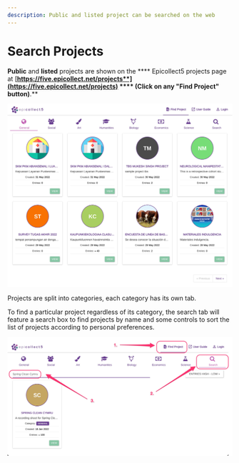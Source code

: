 ```yaml
---
description: Public and listed project can be searched on the web
---
```


# Search Projects

**Public** and **listed** projects are shown on the **** Epicollect5 projects page at [**https://five.epicollect.net/projects**](https://five.epicollect.net/projects) **** (Click on any "Find Project" button)**.**

![](../.gitbook/assets/projects-search.jpg)

Projects are split into categories, each category has its own tab.&#x20;

To find a particular project regardless of its category, the search tab will feature a search box to find projects by name and some controls to sort the list of projects according to personal preferences.

![](../.gitbook/assets/search-project.jpg)
